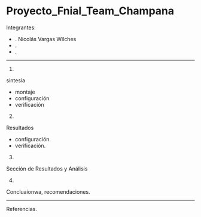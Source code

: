 # Proyecto_Fnial_Team_Champana

Integrantes:
- . Nicolás Vargas Wilches 
- .
- .

______________________________
1)
sintesia
- montaje
- configuración
- verificación

2)
Resultados
- configuración.
- verificación.

3)
Sección de Resultados y Análisis

4)
Concluaionwa, recomendaciones.
____________________________

Referencias.
